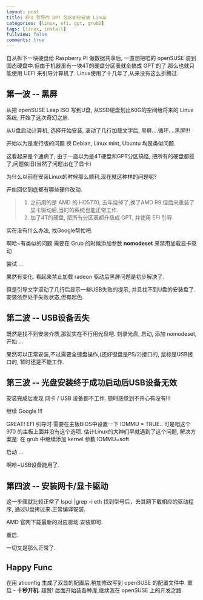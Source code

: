 ```yaml
---
layout: post
title: EFI 引导的 GPT 分区如何安装 Linux 
categories: [linux, efi, gpt, grub2]
tags: [linux, install]
fullview: false
comments: true
---
```


自从拆下一块硬盘给 Raspberry PI 做数据共享后, 一直想把咱的 openSUSE 装到固态硬盘中.但由于机器里有一块4T的硬盘分区表就全搞成 GPT 的了.那么也就只能使用 UEFI 来引导计算机了.
Linux使用了十几年了,从来没有这么折腾过.

## 第一波 -- 黑屏
从把 openSUSE Leap ISO 写到U盘, 从SSD硬盘划出60G的空间给将来的 Linux 系统, 开始了这次奇幻之旅.

从U盘启动计算机, 选择开始安装, 滚动了几行加载文字后, 黑屏....循环....黑屏!!!

开始以为是发行版的问题 换 Debian, Linux mint, Ubuntu 均是类似问题.

这看起来是个通病了, 由于一直以为是4T硬盘和GPT分区搞怪, 把所有的硬盘都拔了,问题依旧(当然了问题出在了显卡)

为什么以前在安装Linux的时候那么顺利,现在就这种样的问题呢?

开始回忆到底都有哪些硬件改动.

>1. 之前用的是 AMD 的 HD5770, 去年烧掉了,换了AMD R9.但后来重装了显卡驱动后,当时的系统也能正常工作.
>2. 加了4T的硬盘, 把所有分区表都升级成 GPT, 并使用 EFI 引导.

实在没有什么办法, 找Google帮忙吧.

啊哈~有类似的问题 需要在 Grub 的时候添加参数  **nomodeset** 来禁用加载显卡驱动

尝试 ... 

果然有变化. 看起来禁止加载 radeon 驱动后黑屏问题是初步解决了.

但是引导文字滚动了几行后显示一些USB失败的提示, 并且找不到U盘的安装盘了. 安装依然处于失败状态,但有起色.

## 第二波 -- USB设备丢失

既然是找不到安装介质,那就实在不行用光盘吧. 刻录光盘, 启动, 添加 nomodeset, 开始 ...

果然可以正常安装,不过需要全键盘操作,(还好键盘是PS/2)接口的, 鼠标是USB接口的, 暂时还是不能工作.

## 第三波 -- 光盘安装终于成功启动后USB设备无效

安装完成后发现 网卡 / USB 设备都不工作. 顿时感觉到不开心有没有!!!

继续 Google !!!

GREAT! EFI 引导时 需要在主板BIOS中设置一下 IOMMU = TRUE.. 可是咱这个 970 的主板上面并没有这个选项. 估计Linux的大神们早就遇到了这个问题, 解决方案是:
在 grub 中继续添加 kernel 参数  IOMMU=soft 

启动 ...

啊哈~USB设备能用了.

## 第四波 -- 安装网卡/显卡驱动

这一步骤就比较正常了
lspci |grep -i eth
找到型号后，去其网下载相应的驱动程序, 通过U盘拷过来.正常编译安装.

AMD 官网下载最新的对应驱动.安装即可.

重启.

一切又是那么正常了.


## Happy Func
在用 aticonfig 生成了双显的配置后,稍加修改写到 openSUSE 的配置文件中. 重启 - **十秒开机**. 超赞!
后面开始装各种库,继续我在 openSUSE 上的开发之路.

